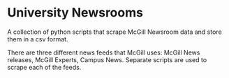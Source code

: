 # University Newsrooms

A collection of python scripts that scrape McGill Newsroom data and store them in a csv format.

There are three different news feeds that McGill uses: McGill News releases, McGill Experts, Campus News. Separate scripts are used to scrape each of the feeds.
